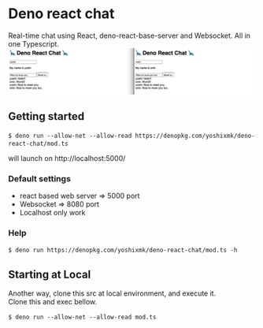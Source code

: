 # Deno react chat
Real-time chat using React, deno-react-base-server and Websocket. All in one Typescript.
![launch_screenshot](./screenshot.png)

## Getting started
```Shell
$ deno run --allow-net --allow-read https://denopkg.com/yoshixmk/deno-react-chat/mod.ts
```
will launch on http://localhost:5000/

### Default settings
- react based web server => 5000 port
- Websocket => 8080 port
- Localhost only work

### Help
```Shell
$ deno run https://denopkg.com/yoshixmk/deno-react-chat/mod.ts -h
```

## Starting at Local
Another way, clone this src at local environment, and execute it.  
Clone this and exec bellow.
```Shell
$ deno run --allow-net --allow-read mod.ts
```
